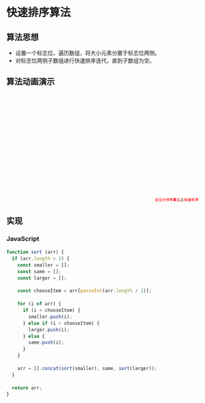 # 快速排序算法

## 算法思想

* 设置一个标志位，遍历数组，将大小元素分置于标志位两侧。
* 对标志位两侧子数组进行快速排序迭代，直到子数组为空。

## 算法动画演示

![](/assets/快速排序.gif)

## 实现

### JavaScript

```js
function sort (arr) {
  if (arr.length > 1) {
    const smaller = [];
    const same = [];
    const larger = [];

    const chooseItem = arr[parseInt(arr.length / 2)];

    for (i of arr) {
      if (i < chooseItem) {
        smaller.push(i);
      } else if (i > chooseItem) {
        larger.push(i);
      } else {
        same.push(i);
      }
    }

    arr = [].concat(sort(smaller), same, sort(larger));
  }

  return arr;
}
```



